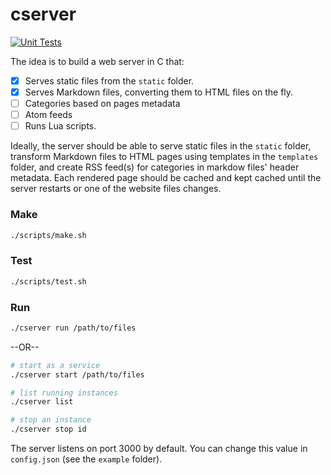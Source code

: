 # cserver

[![Unit Tests](https://github.com/vladimirfedorov/cserver/actions/workflows/run-tests.yml/badge.svg)](https://github.com/vladimirfedorov/cserver/actions/workflows/run-tests.yml)

The idea is to build a web server in C that:

- [x] Serves static files from the `static` folder.
- [x] Serves Markdown files, converting them to HTML files on the fly.
- [ ] Categories based on pages metadata
- [ ] Atom feeds
- [ ] Runs Lua scripts.

Ideally, the server should be able to serve static files in the `static` folder, transform Markdown files to HTML pages using templates in the `templates` folder, and create RSS feed(s) for categories in markdow files' header metadata. Each rendered page should be cached and kept cached until the server restarts or one of the website files changes.

### Make

```sh
./scripts/make.sh
```

### Test

```sh
./scripts/test.sh
```


### Run

```sh
./cserver run /path/to/files
```

--OR--

```sh
# start as a service
./cserver start /path/to/files

# list running instances
./cserver list

# stop an instance
./cserver stop id
```

The server listens on port 3000 by default. You can change this value in `config.json` (see the `example` folder).

